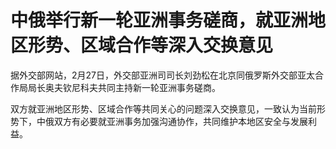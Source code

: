 # 中俄举行新一轮亚洲事务磋商，就亚洲地区形势、区域合作等深入交换意见

据外交部网站，2月27日，外交部亚洲司司长刘劲松在北京同俄罗斯外交部亚太合作局局长奥夫钦尼科夫共同主持新一轮亚洲事务磋商。

双方就亚洲地区形势、区域合作等共同关心的问题深入交换意见，一致认为当前形势下，中俄双方有必要就亚洲事务加强沟通协作，共同维护本地区安全与发展利益。

